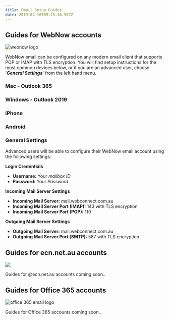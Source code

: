 ```yaml
---
title: Email Setup Guides
date: 2019-04-16T09:15:16.967Z
---
```

## Guides for WebNow accounts

![webnow logo](/images/webnowlogo.png "## Webnow Logo")

WebNow email can be configured on any modern email client that supports POP or IMAP with TLS encryption.
You will find setup instructions for the most common devices below, or if you are an advanced user, choose '_**General Settings**_' from the left hand menu.

### Mac - Outlook 365

### Windows - Outlook 2019

### iPhone

### Android

### General Settings

Advanced users will be able to configure their WebNow email account using the following settings:

**Login Credentials**

* **Username:** Your _mailbox ID_
* **Password:** Your _Password_

**Incoming Mail Server Settings**

* **Incoming Mail Server:** mail.webconnect.com.au
* **Incoming Mail Server Port (IMAP):** 143 with TLS encryption
* **Incoming Mail Server Port (POP):** 110 

**Outgoing Mail Server Settings**

* **Outgoing Mail Server:** mail.webconnect.com.au
* **Outgoing Mail Server Port (SMTP):** 587 with TLS encryption

## Guides for ecn.net.au accounts

![](/images/ecnemaillogo.png)

Guides for @ecn.net.au accounts coming soon..

## Guides for Office 365 accounts

![office 365 email logo](/images/office365logo.png)

Guides for Office 365 accounts coming soon..
